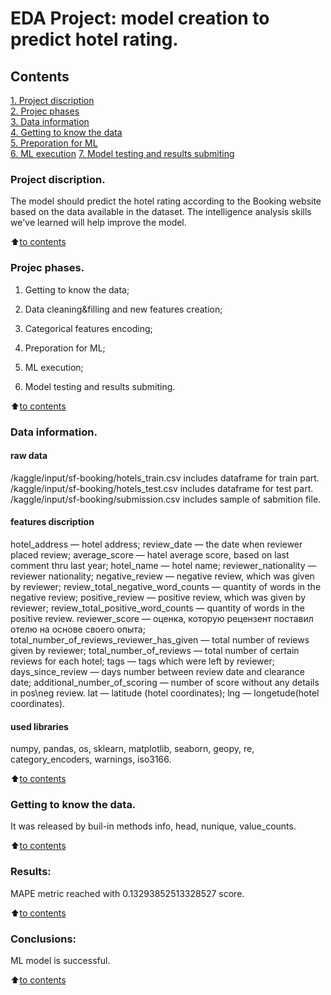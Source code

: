 # EDA Project: model creation to predict hotel rating.

## Contents  
[1. Project discription](https://github.com/Lepnik/data_science_lnv/blob/main/EDA%20Project/README.md#Project-discription)  
[2. Projec phases](https://github.com/Lepnik/data_science_lnv/blob/main/EDA%20Project/README.md#Projec-phases)  
[3. Data information](https://github.com/Lepnik/data_science_lnv/blob/main/EDA%20Project/README.md#Data-information)  
[4. Getting to know the data](https://github.com/Lepnik/data_science_lnv/blob/main/EDA%20Project/README.md#Getting-to-know-the-data)  
[5. Preporation for ML](https://github.com/Lepnik/data_science_lnv/blob/main/EDA%20Project/README.md#Preporation-for-ML)    
[6. ML execution](https://github.com/Lepnik/data_science_lnv/blob/main/EDA%20Project/README.md#ML-execution) 
[7. Model testing and results submiting](https://github.com/Lepnik/data_science_lnv/blob/main/EDA%20Project/README.md#Model-testing-and-results-submiting) 


### Project discription.    
The model should predict the hotel rating according to the Booking website based on the data available in the dataset. The intelligence analysis skills we've learned will help improve the model.

:arrow_up:[to contents](https://github.com/Lepnik/data_science_lnv/blob/main/EDA%20Project/README.md#Contents)


### Projec phases.
1. Getting to know the data;

2. Data cleaning&filling and new features creation;

3. Categorical features encoding;

4. Preporation for ML;

5. ML execution;

6. Model testing and results submiting.


:arrow_up:[to contents](https://github.com/Lepnik/data_science_lnv/blob/main/EDA%20Project%202/README.md#Contents)

### Data information.
#### raw data
/kaggle/input/sf-booking/hotels_train.csv includes dataframe for train part. 
/kaggle/input/sf-booking/hotels_test.csv includes dataframe for test part.
/kaggle/input/sf-booking/submission.csv includes sample of sabmition file.

#### features discription
hotel_address — hotel address;
review_date — the date when reviewer placed review;
average_score — hatel average score, based on last comment thru last year;
hotel_name — hotel name;
reviewer_nationality — reviewer nationality;
negative_review — negative review, which was given by reviewer;
review_total_negative_word_counts — quantity of words in the negative review;
positive_review — positive review, which was given by reviewer;
review_total_positive_word_counts — quantity of words in the positive review.
reviewer_score — оценка, которую рецензент поставил отелю на основе своего опыта;
total_number_of_reviews_reviewer_has_given — total number of reviews given by reviewer;
total_number_of_reviews — total number of certain reviews for each hotel;
tags — tags which were left by reviewer;
days_since_review — days number between review date and clearance date;
additional_number_of_scoring — number of score without any details in pos\neg review.
lat — latitude (hotel coordinates);
lng — longetude(hotel coordinates).

#### used libraries
numpy, pandas, os, sklearn, matplotlib, seaborn, geopy, re, category_encoders, warnings, iso3166.
  
:arrow_up:[to contents](https://github.com/Lepnik/data_science_lnv/blob/main/EDA%20Project%202/README.md#Contents)


### Getting to know the data.  
It was released by buil-in methods info, head, nunique, value_counts.

:arrow_up:[to contents](https://github.com/Lepnik/data_science_lnv/blob/main/EDA%20Project%202/README.md#Contents)


### Results:  
MAPE metric reached with 0.13293852513328527 score. 

:arrow_up:[to contents](https://github.com/Lepnik/data_science_lnv/blob/main/EDA%20Project%202/README.md#Contents)


### Conclusions:  
ML model is successful.

:arrow_up:[to contents](https://github.com/Lepnik/data_science_lnv/blob/main/EDA%20Project%202/README.md#Contents)
